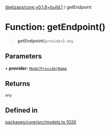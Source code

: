 [@elizaos/core v0.1.8+build.1](../index.md) / getEndpoint

# Function: getEndpoint()

> **getEndpoint**(`provider`): `any`

## Parameters

• **provider**: [`ModelProviderName`](../enumerations/ModelProviderName.md)

## Returns

`any`

## Defined in

[packages/core/src/models.ts:1026](https://github.com/JoeyKhd/eliza/blob/main/packages/core/src/models.ts#L1026)
